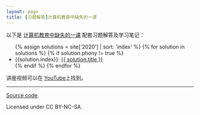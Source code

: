 ```yaml
---
layout: page
title: [习题解答]计算机教育中缺失的一课
---
```



以下是 [计算机教育中缺失的一课](https://missing-semester-cn.github.io/) 配套习题解答及学习笔记：

<ul>
{% assign solutions = site['2020'] | sort: 'index' %}
{% for solution in solutions %}
    {% if solution.phony != true %}
        <li class='solution-title'>
            <span>{{solution.index}}: </span><a href="{{ solution.url }}">{{ solution.title }}</a>
        </li>
    {% endif %}
{% endfor %}
</ul>

讲座视频可以在 [
YouTube](https://www.youtube.com/playlist?list=PLyzOVJj3bHQuloKGG59rS43e29ro7I57J)上找到。


---

<div class="small center">
<p><a href="https://github.com/missing-semester-cn/missing-notes-and-solutions">Source code</a>.</p>
<p>Licensed under CC BY-NC-SA.</p>

</div>
